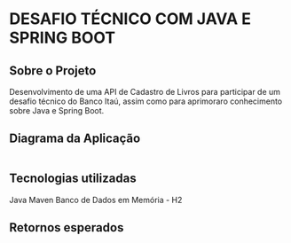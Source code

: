 
# DESAFIO TÉCNICO COM JAVA E SPRING BOOT

## Sobre o Projeto
Desenvolvimento de uma API de Cadastro de Livros para participar de um desafio técnico do Banco Itaú, assim como para aprimoraro conhecimento sobre Java e Spring Boot.

## Diagrama da Aplicação

<img cadastroLivro="/Diagrama.png">

## Tecnologias utilizadas
Java
Maven
Banco de Dados em Memória - H2

## Retornos esperados
